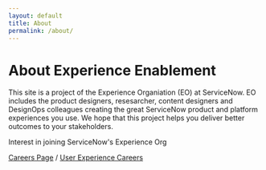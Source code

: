 ```yaml
---
layout: default
title: About
permalink: /about/
---
```


# About Experience Enablement
This site is a project of the Experience Organiation (EO) at ServiceNow. EO includes the product designers, resesarcher, content designers and DesignOps colleagues creating the great ServiceNow product and platform experiences you use. We hope that this project helps you deliver better outcomes to your stakeholders.

Interest in joining ServiceNow's Experience Org

[Careers Page](https://careers.servicenow.com/careers) / [User Experience Careers](https://careers.servicenow.com/user-experience)